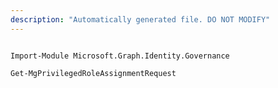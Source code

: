 ```yaml
---
description: "Automatically generated file. DO NOT MODIFY"
---
```


```powershellv1

Import-Module Microsoft.Graph.Identity.Governance

Get-MgPrivilegedRoleAssignmentRequest

```